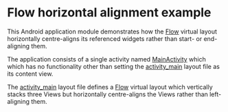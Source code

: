 # Flow horizontal alignment example

This Android application module demonstrates how the [Flow](https://developer.android.com/reference/androidx/constraintlayout/helper/widget/Flow) virtual layout horizontally centre-aligns its referenced widgets rather than start- or end- aligning them.

The application consists of a single activity named [MainActivity](src/main/java/com/tazkiyatech/constraintlayout/experiments/MainActivity.kt) which which has no functionality other than setting the [activity_main](src/main/res/layout/activity_main.xml) layout file as its content view.

The [activity_main](src/main/res/layout/activity_main.xml) layout file defines a [Flow](https://developer.android.com/reference/androidx/constraintlayout/helper/widget/Flow) virtual layout which vertically stacks three Views but horizontally centre-aligns the Views rather than left-aligning them.
